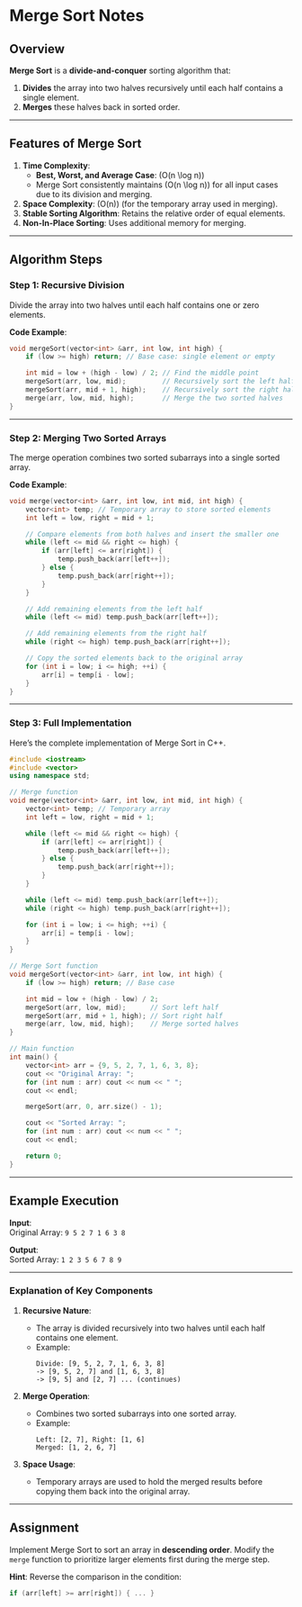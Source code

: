 # Merge Sort Notes

## Overview
**Merge Sort** is a **divide-and-conquer** sorting algorithm that:
1. **Divides** the array into two halves recursively until each half contains a single element.
2. **Merges** these halves back in sorted order.

---

## Features of Merge Sort
1. **Time Complexity**:
   - **Best, Worst, and Average Case**: \(O(n \log n)\)
   - Merge Sort consistently maintains \(O(n \log n)\) for all input cases due to its division and merging.
2. **Space Complexity**: \(O(n)\) (for the temporary array used in merging).
3. **Stable Sorting Algorithm**: Retains the relative order of equal elements.
4. **Non-In-Place Sorting**: Uses additional memory for merging.

---

## Algorithm Steps

### Step 1: Recursive Division
Divide the array into two halves until each half contains one or zero elements.

**Code Example**:
```cpp
void mergeSort(vector<int> &arr, int low, int high) {
    if (low >= high) return; // Base case: single element or empty

    int mid = low + (high - low) / 2; // Find the middle point
    mergeSort(arr, low, mid);         // Recursively sort the left half
    mergeSort(arr, mid + 1, high);    // Recursively sort the right half
    merge(arr, low, mid, high);       // Merge the two sorted halves
}
```

---

### Step 2: Merging Two Sorted Arrays
The merge operation combines two sorted subarrays into a single sorted array.

**Code Example**:
```cpp
void merge(vector<int> &arr, int low, int mid, int high) {
    vector<int> temp; // Temporary array to store sorted elements
    int left = low, right = mid + 1;

    // Compare elements from both halves and insert the smaller one
    while (left <= mid && right <= high) {
        if (arr[left] <= arr[right]) {
            temp.push_back(arr[left++]);
        } else {
            temp.push_back(arr[right++]);
        }
    }

    // Add remaining elements from the left half
    while (left <= mid) temp.push_back(arr[left++]);

    // Add remaining elements from the right half
    while (right <= high) temp.push_back(arr[right++]);

    // Copy the sorted elements back to the original array
    for (int i = low; i <= high; ++i) {
        arr[i] = temp[i - low];
    }
}
```

---

### Step 3: Full Implementation
Here’s the complete implementation of Merge Sort in C++.

```cpp
#include <iostream>
#include <vector>
using namespace std;

// Merge function
void merge(vector<int> &arr, int low, int mid, int high) {
    vector<int> temp; // Temporary array
    int left = low, right = mid + 1;

    while (left <= mid && right <= high) {
        if (arr[left] <= arr[right]) {
            temp.push_back(arr[left++]);
        } else {
            temp.push_back(arr[right++]);
        }
    }

    while (left <= mid) temp.push_back(arr[left++]);
    while (right <= high) temp.push_back(arr[right++]);

    for (int i = low; i <= high; ++i) {
        arr[i] = temp[i - low];
    }
}

// Merge Sort function
void mergeSort(vector<int> &arr, int low, int high) {
    if (low >= high) return; // Base case

    int mid = low + (high - low) / 2;
    mergeSort(arr, low, mid);      // Sort left half
    mergeSort(arr, mid + 1, high); // Sort right half
    merge(arr, low, mid, high);    // Merge sorted halves
}

// Main function
int main() {
    vector<int> arr = {9, 5, 2, 7, 1, 6, 3, 8};
    cout << "Original Array: ";
    for (int num : arr) cout << num << " ";
    cout << endl;

    mergeSort(arr, 0, arr.size() - 1);

    cout << "Sorted Array: ";
    for (int num : arr) cout << num << " ";
    cout << endl;

    return 0;
}
```

---

## Example Execution
**Input**:  
Original Array: `9 5 2 7 1 6 3 8`

**Output**:  
Sorted Array: `1 2 3 5 6 7 8 9`

---

### Explanation of Key Components
1. **Recursive Nature**:
   - The array is divided recursively into two halves until each half contains one element.
   - Example:
     ```
     Divide: [9, 5, 2, 7, 1, 6, 3, 8]
     -> [9, 5, 2, 7] and [1, 6, 3, 8]
     -> [9, 5] and [2, 7] ... (continues)
     ```

2. **Merge Operation**:
   - Combines two sorted subarrays into one sorted array.
   - Example:  
     ```
     Left: [2, 7], Right: [1, 6]
     Merged: [1, 2, 6, 7]
     ```

3. **Space Usage**:
   - Temporary arrays are used to hold the merged results before copying them back into the original array.

---

## Assignment
Implement Merge Sort to sort an array in **descending order**. Modify the `merge` function to prioritize larger elements first during the merge step.

**Hint**: Reverse the comparison in the condition:  
```cpp
if (arr[left] >= arr[right]) { ... }
```
